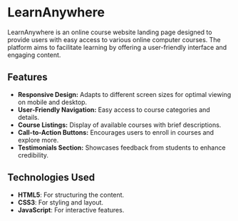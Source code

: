 # LearnAnywhere

LearnAnywhere is an online course website landing page designed to provide users with easy access to various online computer courses. The platform aims to facilitate learning by offering a user-friendly interface and engaging content.


## Features

- **Responsive Design:** Adapts to different screen sizes for optimal viewing on mobile and desktop.
- **User-Friendly Navigation:** Easy access to course categories and details.
- **Course Listings:** Display of available courses with brief descriptions.
- **Call-to-Action Buttons:** Encourages users to enroll in courses and explore more.
- **Testimonials Section:** Showcases feedback from students to enhance credibility.

## Technologies Used

- **HTML5**: For structuring the content.
- **CSS3**: For styling and layout.
- **JavaScript**: For interactive features.



